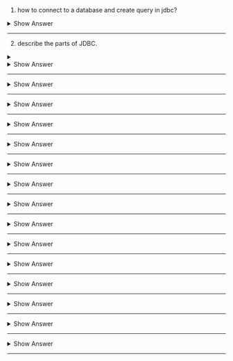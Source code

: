 1. how to connect to a database and create query in jdbc?

<details><summary>Show Answer</summary>

<blockquote>

To connect to a database and create queries using JDBC (Java Database Connectivity), you can follow these steps:

1. **Add suitable database connector  depedency:**  Add suitable database connector  depedency should be added in pom.xml file. For example, `mysql connector` for MySQL.
2. **Load the JDBC driver:** You need to load the driver class for the database you want to connect to. For example, for MySQL, you can load the driver with the following code:

```java
Class.forName("com.mysql.jdbc.Driver");
```
- Since Java 1.6, JDBC 4.0 API, there is no need to load the driver explicitly. So the above step can be avoided

3. **Create a connection:** Use the DriverManager.getConnection() method to create a connection object, passing in the URL of the database, the username, and the password.

For MySQL:

```java
String url = "jdbc:mysql://localhost:3306/mydatabase";
String username = "root";
String password = "mypassword";
Connection connection = DriverManager.getConnection(url, username, password);
```

4. **Create a statement:** Use the Connection.createStatement() method to create a statement object that you can use to execute queries.

```java
Statement statement = connection.createStatement();
```
5. **Execute a query:** Use the Statement.executeQuery() method to execute a SELECT query and retrieve the results.

```java
Execute a query: Use the Statement.executeQuery() method to execute a SELECT query and retrieve the results.
```
6. **Process the results:** Use the ResultSet object to iterate over the results and extract the data.

```java
while (resultSet.next()) {
    int id = resultSet.getInt("id");
    String name = resultSet.getString("name");
}
```

7. **Close the resources:** Finally, close the ResultSet, Statement, and Connection objects when you're done using them.

```java
resultSet.close();
statement.close();
connection.close();
```

</blockquote>

</details>

---

2. describe the parts of JDBC.


<details><summary></summary>

<blockquote>

JDBC, or Java Database Connectivity, is a Java API that provides a standard interface for connecting Java applications to relational databases. The JDBC API consists of several parts, including:

1. **Driver Manager:** This is the central part of the JDBC API that manages the drivers used to connect to databases. It provides methods for registering and retrieving drivers, and for establishing and closing database connections.

2. **Driver:** A JDBC driver is a software component that allows Java applications to interact with a specific type of database. Each driver is designed to work with a particular type of database management system (DBMS), such as Oracle, MySQL, or PostgreSQL.

3. **Connection:** A connection represents a session between a Java application and a database. It provides methods for executing SQL statements and retrieving results.

4. **Statement:** A statement is an object that represents an SQL statement to be executed against a database. There are three types of statements in JDBC: Statement, PreparedStatement, and CallableStatement.

5. **ResultSet:** A ResultSet is an object that represents a set of rows returned by an SQL query. It provides methods for iterating over the rows and retrieving values from each column.

6. **ResultSetMetaData:** This is an object that provides information about the columns in a ResultSet, such as the name, data type, and size.

7. **SQLException:** An SQLException is an exception that is thrown when an error occurs while accessing a database. It provides information about the error, such as an error code and a message.

Together, these parts of the JDBC API provide a powerful and flexible interface for accessing relational databases from Java applications.

</blockquote>

</details>



<details><summary>Show Answer</summary>

<blockquote>



</blockquote>

</details>

---

<details><summary>Show Answer</summary>

<blockquote>



</blockquote>

</details>

---


<details><summary>Show Answer</summary>

<blockquote>



</blockquote>

</details>

---

<details><summary>Show Answer</summary>

<blockquote>



</blockquote>

</details>

---

<details><summary>Show Answer</summary>

<blockquote>



</blockquote>

</details>

---

<details><summary>Show Answer</summary>

<blockquote>



</blockquote>

</details>

---

<details><summary>Show Answer</summary>

<blockquote>



</blockquote>

</details>

---

<details><summary>Show Answer</summary>

<blockquote>



</blockquote>

</details>

---

<details><summary>Show Answer</summary>

<blockquote>



</blockquote>

</details>

---

<details><summary>Show Answer</summary>

<blockquote>



</blockquote>

</details>

---

<details><summary>Show Answer</summary>

<blockquote>



</blockquote>

</details>

---

<details><summary>Show Answer</summary>

<blockquote>



</blockquote>

</details>

---

<details><summary>Show Answer</summary>

<blockquote>



</blockquote>

</details>

---

<details><summary>Show Answer</summary>

<blockquote>



</blockquote>

</details>

---

<details><summary>Show Answer</summary>

<blockquote>



</blockquote>

</details>

---